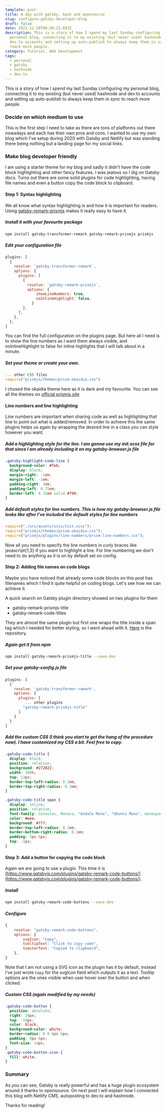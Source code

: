 ```yaml
---
template: post
title: A day with gatsby, bash and opensource
slug: configure-gatsby-developer-blog
draft: false
date: 2021-12-28T00:20:23.693Z
description: This is a story of how I spend my last Sunday configuring my
  personal blog, connecting it to my existing (but never used) hashnode and
  dev.to accounts and setting up auto-publish to always keep them in sync to
  reach more people.
category: Tutorial, Web Development
tags:
  - personal
  - gatsby
  - hashnode
  - dev.to
---
```

This is a story of how I spend my last Sunday configuring my personal blog, connecting it to my existing (but never used) hashnode and dev.to accounts and setting up auto-publish to always keep them in sync to reach more people.

### Decide on which medium to use

This is the first step I need to take as there are tons of platforms out there nowadays and each has their own pros and cons. I wanted to use my own blog which I've setup during 2020 with Gatsby and Netlify but was standing there being nothing but a landing page for my social links. 

### Make blog developer friendly

I am using a starter theme for my blog and sadly it didn't have the code block highlighting and other fancy features. I was jealous so I dig on Gatsby docs. Turns out there are some solid plugins for code highlighting, having file names and even a button copy the code block to clipboard.

#### Step 1: Syntax highlighting

We all know what syntax highlighting is and how it is important for readers. Using [gatsby-remark-prismjs](https://www.gatsbyjs.com/plugins/gatsby-remark-prismjs/) makes it really easy to have it.

##### Install it with your favourite package 

```bash
npm install gatsby-transformer-remark gatsby-remark-prismjs prismjs
```
##### Edit your configuration file

```js{9:10}:title=gatsby-config.js
plugins: [
  {
    resolve: `gatsby-transformer-remark`,
    options: {
      plugins: [
        {
          resolve: `gatsby-remark-prismjs`,
          options: {
              showLineNumbers: true,
              noInlineHighlight: false,
            }
        },
      ],
    },
  },
]
```
You can find the full configuration on the plugins page. But here all I need is to show the line numbers as I want them always visible, and noInlineHighlight to false for inline highlights that I will talk about in a minute.

##### Set your theme or create your own.

```js:title=gatsby-browser.js
... other CSS files
require("prismjs/themes/prism-okaidia.css")
```
I chosed the okaidia theme here as it is dark and my favourite. You can see all the themes on [official prismjs site](https://prismjs.com/)

#### Line numbers and line highlighting

Line numbers are important when sharing code as well as highlighting that line to point out what is added/removed. In order to achieve this the same plugins helps us again by wrapping the desired line in a class you can style however you want. 

##### Add a highlighting style for the line. I am gonna use my init.scss file for that since I am already including it on my gatsby-browser.js file


```css
.gatsby-highlight-code-line {
  background-color: #feb;
  display: block;
  margin-right: -1em;
  margin-left: -1em;
  padding-right: 1em;
  padding-left: 0.75em;
  border-left: 0.25em solid #f99;
}
```

##### Add default styles for line numbers. This is how my gatsby-browser.js file looks like after I've included the default styles for line numbers

```js{4}:title=gatsby-browser.js
require("./src/assets/scss/init.scss");
require("prismjs/themes/prism-okaidia.css");
require("prismjs/plugins/line-numbers/prism-line-numbers.css");
```

Now all you need to specify the line numbers in curly braces like javascript{1,3} if you want to highlight a line. For line numbering we don't need to do anything as it is on by default set on config.

#### Step 2: Adding file names on code blogs

Maybe you have noticed that already some code blocks on this post has filenames which I find it quite helpful on coding blogs. Let's see how we can achieve it.

A quick search on Gatsby plugin directory showed on two plugins for them

* gatsby-remark-prismjs-title
* gatsby-remark-code-titles

They are almost the same plugin but first one wraps the title inside a span tag which I needed for better styling, so I went ahead with it. [Here](https://github.com/otanu/gatsby-remark-prismjs-title) is the repository.

##### Again get it from npm


```bash
npm install gatsby-remark-prismjs-title --save-dev
```
##### Set your gatsby-config.js file


```javascript:title=gatsby-config.js
plugins: [
  {
    resolve: 'gatsby-transformer-remark',
    options: {
      plugins: [
         ... other plugins
        "gatsby-remark-prismjs-title"
      ]
    }
  }
]
```
##### Add the custom CSS (I think you start to get the hang of the procedure now). I have customized my CSS a bit. Feel free to copy.

```css
.gatsby-code-title {
  display: block;
  position: relative;
  background: #272822;
  width: 100%;
  top: 13px;
  border-top-left-radius: 0.3em;
  border-top-right-radius: 0.3em;
}

.gatsby-code-title span {
  display: inline;
  position: relative;
  font-family: Consolas, Monaco, "Andale Mono", "Ubuntu Mono", monospace;
  color: #eee;
  background: #777;
  border-top-left-radius: 0.3em;
  border-bottom-right-radius: 0.3em;
  padding: 3px 6px;
  top: -1px;
}
```

#### Step 3: Add a button for copying the code block

Again we are going to use a plugin. This time it is [https://www.gatsbyjs.com/plugins/gatsby-remark-code-buttons/](https://www.gatsbyjs.com/plugins/gatsby-remark-code-buttons/).

##### Install


```bash
npm install gatsby-remark-code-buttons --save-dev
```

##### Configure


```js{4}:title=gatsby-config.js
{
    resolve: "gatsby-remark-code-buttons",
    options: {
        svgIcon: "Copy",
        tooltipText: "Click to copy code",
        toasterText: "Copied to clipboard",
    },
}
```

Note that I am not using a SVG icon as the plugin has it by default, instead I've just wrote `Copy` for the svgIcon field which outputs it as a text. Tooltip options are the ones visible when user hover over the button and when clicked.

##### Custom CSS (again modified by my needs)

```css
.gatsby-code-button {
  position: absolute;
  right: 20px;
  top: -19px;
  color: black;
  background-color: white;
  border-radius: 0 0 6px 6px;
  padding: 0px 6px;
  font-size: 14px;
}
.gatsby-code-button-icon {
  fill: white;
}
```

### Summary
As you can see, Gatsby is really powerful and has a huge plugin ecosystem around it thanks to opensource. On next post I will explain how I connected this blog with Netlify CMS, autoposting to dev.to and hashnode. 

Thanks for reading!
